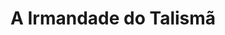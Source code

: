 ---
Numero: 274
title: A Irmandade do Talismã
Autor: Clifford D Simak
Co-autor: 
Ano-de-Publicacao: 1980
Titulo-original: The Fellowship of the Talisman
Tradutor: Eurico da Fonseca
Co-tradutor: 
Ano-de-edicao: 1978
alias: Clifford-D-Simak
Autor2-alias: 
Tradutor1-alias: Eurico-da-Fonseca
Tradutor2-alias: 
Titulo-link: 274-A-Irmandade-do-Talisma
Capa: 
pags: 
Capa-link: 
---